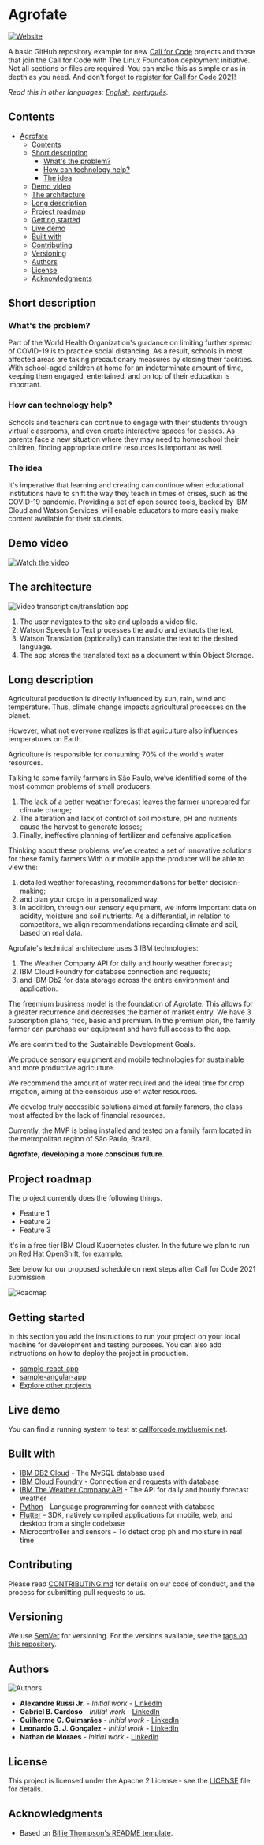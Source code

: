 # Agrofate

[![Website](https://img.shields.io/badge/View-Website-blue)](https://sample-project.s3-web.us-east.cloud-object-storage.appdomain.cloud/)

A basic GitHub repository example for new [Call for Code](https://developer.ibm.com/callforcode/) projects and those that join the Call for Code with The Linux Foundation deployment initiative. Not all sections or files are required. You can make this as simple or as in-depth as you need. And don't forget to [register for Call for Code 2021](https://developer.ibm.com/callforcode/get-started/)!

<!-- > If you're new to open source, please consider taking the [free "Introduction to Open Source" class](https://cognitiveclass.ai/courses/introduction-to-open-source). -->

_Read this in other languages: [English](README.md), [português](./docs/README.pt_br.md)._

## Contents

- [Agrofate](#submission-or-project-name)
  - [Contents](#contents)
  - [Short description](#short-description)
    - [What's the problem?](#whats-the-problem)
    - [How can technology help?](#how-can-technology-help)
    - [The idea](#the-idea)
  - [Demo video](#demo-video)
  - [The architecture](#the-architecture)
  - [Long description](#long-description)
  - [Project roadmap](#project-roadmap)
  - [Getting started](#getting-started)
  - [Live demo](#live-demo)
  - [Built with](#built-with)
  - [Contributing](#contributing)
  - [Versioning](#versioning)
  - [Authors](#authors)
  - [License](#license)
  - [Acknowledgments](#acknowledgments)

## Short description

### What's the problem?

Part of the World Health Organization's guidance on limiting further spread of COVID-19 is to practice social distancing. As a result, schools in most affected areas are taking precautionary measures by closing their facilities. With school-aged children at home for an indeterminate amount of time, keeping them engaged, entertained, and on top of their education is important.

### How can technology help?

Schools and teachers can continue to engage with their students through virtual classrooms, and even create interactive spaces for classes. As parents face a new situation where they may need to homeschool their children, finding appropriate online resources is important as well.

### The idea

It's imperative that learning and creating can continue when educational institutions have to shift the way they teach in times of crises, such as the COVID-19 pandemic. Providing a set of open source tools, backed by IBM Cloud and Watson Services, will enable educators to more easily make content available for their students.

## Demo video

[![Watch the video](https://github.com/Call-for-Code/Liquid-Prep/blob/master/images/readme/IBM-interview-video-image.png)](https://youtu.be/vOgCOoy_Bx0)

## The architecture

![Video transcription/translation app](https://developer.ibm.com/developer/tutorials/cfc-starter-kit-speech-to-text-app-example/images/cfc-covid19-remote-education-diagram-2.png)

1. The user navigates to the site and uploads a video file.
2. Watson Speech to Text processes the audio and extracts the text.
3. Watson Translation (optionally) can translate the text to the desired language.
4. The app stores the translated text as a document within Object Storage.

## Long description

Agricultural production is directly influenced by sun, rain, wind and temperature. Thus, climate change impacts agricultural processes on the planet.

However, what not everyone realizes is that agriculture also influences temperatures on Earth.

Agriculture is responsible for consuming 70% of the world's water resources.

Talking to some family farmers in São Paulo, we’ve identified some of the most common problems of small producers:

1. The lack of a better weather forecast leaves the farmer unprepared for climate change;
2. The alteration and lack of control of soil moisture, pH and nutrients cause the harvest to generate losses;
3. Finally, ineffective planning of fertilizer and defensive application.

Thinking about these problems, we’ve created a set of innovative solutions for these family farmers.With our mobile app the producer will be able to view the:
1. detailed weather forecasting, recommendations for better decision-making;
2. and plan your crops in a personalized way.
3. In addition, through our sensory equipment, we inform important data on acidity, moisture and soil nutrients.
As a differential, in relation to competitors, we align recommendations regarding climate and soil, based on real data.

Agrofate's technical architecture uses 3 IBM technologies:
1. The Weather Company API for daily and hourly weather forecast;
2. IBM Cloud Foundry for database connection and requests;
3. and IBM Db2 for data storage across the entire environment and application.

The freemium business model is the foundation of Agrofate. This allows for a greater recurrence and decreases the barrier of market entry. We have 3 subscription plans, free, basic and premium. In the premium plan, the family farmer can purchase our equipment and have full access to the app.

We are committed to the Sustainable Development Goals.

We produce sensory equipment and mobile technologies for sustainable and more productive agriculture.

We recommend the amount of water required and the ideal time for crop irrigation, aiming at the conscious use of water resources.

We develop truly accessible solutions aimed at family farmers, the class most affected by the lack of financial resources.

Currently, the MVP is being installed and tested on a family farm located in the metropolitan region of São Paulo, Brazil.

**Agrofate, developing a more conscious future.**

## Project roadmap

The project currently does the following things.

- Feature 1
- Feature 2
- Feature 3

It's in a free tier IBM Cloud Kubernetes cluster. In the future we plan to run on Red Hat OpenShift, for example.

See below for our proposed schedule on next steps after Call for Code 2021 submission.

![Roadmap](./images/roadmap.jpg)

## Getting started

In this section you add the instructions to run your project on your local machine for development and testing purposes. You can also add instructions on how to deploy the project in production.

- [sample-react-app](./sample-react-app/)
- [sample-angular-app](./sample-angular-app/)
- [Explore other projects](https://github.com/upkarlidder/ibmhacks)

## Live demo

You can find a running system to test at [callforcode.mybluemix.net](http://callforcode.mybluemix.net/).

## Built with

- [IBM DB2 Cloud](https://cloud.ibm.com/catalog/services/db2) - The MySQL database used
- [IBM Cloud Foundry](https://cloud.ibm.com/login?redirect=%2Fcloudfoundry%2Foverview) - Connection and requests with database
- [IBM The Weather Company API](https://www.ibm.com/products/weather-company-data-packages) - The API for daily and hourly forecast weather
- [Python](https://www.python.org/) - Language programming for connect with database
- [Flutter](https://flutter.dev/) - SDK, natively compiled applications for mobile, web, and desktop from a single codebase
- Microcontroller and sensors - To detect crop ph and moisture in real time

## Contributing

Please read [CONTRIBUTING.md](CONTRIBUTING.md) for details on our code of conduct, and the process for submitting pull requests to us.

## Versioning

We use [SemVer](http://semver.org/) for versioning. For the versions available, see the [tags on this repository](https://github.com/your/project/tags).

## Authors

![Authors](./images/Authors_Agrofate.jpg)

- **Alexandre Russi Jr.** - _Initial work_ - [LinkedIn](https://www.linkedin.com/in/alexandrerussi/)
- **Gabriel B. Cardoso** - _Initial work_ - [LinkedIn](https://www.linkedin.com/in/gabriel-barbosa-cardoso-98b479a7/)
- **Guilherme G. Guimarães** - _Initial work_ - [LinkedIn](https://www.linkedin.com/in/guilhermegguimaraes/)
- **Leonardo G. J. Gonçalez** - _Initial work_ - [LinkedIn](https://www.linkedin.com/in/leonardo-gomes-jorge-gon%C3%A7alez-4910a7141/)
- **Nathan de Moraes** - _Initial work_ - [LinkedIn](https://www.linkedin.com/in/nathan-de-moraes-aa6302143/)

## License

This project is licensed under the Apache 2 License - see the [LICENSE](LICENSE) file for details.

## Acknowledgments

- Based on [Billie Thompson's README template](https://gist.github.com/PurpleBooth/109311bb0361f32d87a2).
